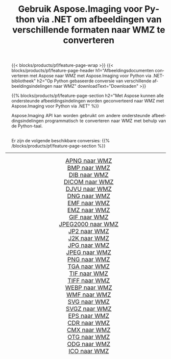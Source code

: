 ﻿---
title: Gebruik Aspose.Imaging voor Python via .NET om afbeeldingen van verschillende formaten naar WMZ te converteren 
weight: 3920
url: /nl/python-net/conversion/to/wmz/ 
lang: nl
langdirlevel: 2
locales: zh-hans,ja,it,ru,de,es,fr,nl,id,lt,pl,pt,vi,tr,ko,zh-hant,ar,hi,th,sv,cs,uk,he
description: U kunt Aspose.Imaging voor Python gebruiken via de .NET-bibliotheek om van verschillende formaten naar WMZ te converteren
---

{{< blocks/products/pf/feature-page-wrap >}}
{{< blocks/products/pf/feature-page-header h1="Afbeeldingsdocumenten converteren met Aspose naar WMZ met Aspose.Imaging voor Python via .NET-bibliotheek" h2="Op Python gebaseerde conversie van verschillende afbeeldingsindelingen naar WMZ" downloadText="Downloaden" >}}


{{% blocks/products/pf/feature-page-section  h2="Met Aspose kunnen alle ondersteunde afbeeldingsindelingen worden geconverteerd naar WMZ met Aspose.Imaging voor Python via .NET" %}}
<p align=justify>Aspose.Imaging API kan worden gebruikt om andere ondersteunde afbeeldingsindelingen programmatisch te converteren naar WMZ met behulp van de Python-taal.</p>
<br/>
Er zijn de volgende beschikbare conversies:
{{% /blocks/products/pf/feature-page-section %}}
<div class="container-fluid productfamilypage bg-gray">
    <div class="convertypes bg-gray agp-content section">
        <div class="container">
		<hr style="margin-left:-20px;"/>
		<div class="row other-converters" style="gap: 10px;font-size: 19px;text-align:center;">
		    <div class='col-md-2 other-converter remove-lp remove-rp'><a href="/imaging/nl/python-net/conversion/apng-to-wmz/" style="padding:15px;">APNG naar WMZ</a></div>
<div class='col-md-2 other-converter remove-lp remove-rp'><a href="/imaging/nl/python-net/conversion/bmp-to-wmz/" style="padding:15px;">BMP naar WMZ</a></div>
<div class='col-md-2 other-converter remove-lp remove-rp'><a href="/imaging/nl/python-net/conversion/dib-to-wmz/" style="padding:15px;">DIB naar WMZ</a></div>
<div class='col-md-2 other-converter remove-lp remove-rp'><a href="/imaging/nl/python-net/conversion/dicom-to-wmz/" style="padding:15px;">DICOM naar WMZ</a></div>
<div class='col-md-2 other-converter remove-lp remove-rp'><a href="/imaging/nl/python-net/conversion/djvu-to-wmz/" style="padding:15px;">DJVU naar WMZ</a></div>
<div class='col-md-2 other-converter remove-lp remove-rp'><a href="/imaging/nl/python-net/conversion/dng-to-wmz/" style="padding:15px;">DNG naar WMZ</a></div>
<div class='col-md-2 other-converter remove-lp remove-rp'><a href="/imaging/nl/python-net/conversion/emf-to-wmz/" style="padding:15px;">EMF naar WMZ</a></div>
<div class='col-md-2 other-converter remove-lp remove-rp'><a href="/imaging/nl/python-net/conversion/emz-to-wmz/" style="padding:15px;">EMZ naar WMZ</a></div>
<div class='col-md-2 other-converter remove-lp remove-rp'><a href="/imaging/nl/python-net/conversion/gif-to-wmz/" style="padding:15px;">GIF naar WMZ</a></div>
<div class='col-md-2 other-converter remove-lp remove-rp'><a href="/imaging/nl/python-net/conversion/jpeg2000-to-wmz/" style="padding:15px;">JPEG2000 naar WMZ</a></div>
<div class='col-md-2 other-converter remove-lp remove-rp'><a href="/imaging/nl/python-net/conversion/jp2-to-wmz/" style="padding:15px;">JP2 naar WMZ</a></div>
<div class='col-md-2 other-converter remove-lp remove-rp'><a href="/imaging/nl/python-net/conversion/j2k-to-wmz/" style="padding:15px;">J2K naar WMZ</a></div>
<div class='col-md-2 other-converter remove-lp remove-rp'><a href="/imaging/nl/python-net/conversion/jpg-to-wmz/" style="padding:15px;">JPG naar WMZ</a></div>
<div class='col-md-2 other-converter remove-lp remove-rp'><a href="/imaging/nl/python-net/conversion/jpeg-to-wmz/" style="padding:15px;">JPEG naar WMZ</a></div>
<div class='col-md-2 other-converter remove-lp remove-rp'><a href="/imaging/nl/python-net/conversion/png-to-wmz/" style="padding:15px;">PNG naar WMZ</a></div>
<div class='col-md-2 other-converter remove-lp remove-rp'><a href="/imaging/nl/python-net/conversion/tga-to-wmz/" style="padding:15px;">TGA naar WMZ</a></div>
<div class='col-md-2 other-converter remove-lp remove-rp'><a href="/imaging/nl/python-net/conversion/tif-to-wmz/" style="padding:15px;">TIF naar WMZ</a></div>
<div class='col-md-2 other-converter remove-lp remove-rp'><a href="/imaging/nl/python-net/conversion/tiff-to-wmz/" style="padding:15px;">TIFF naar WMZ</a></div>
<div class='col-md-2 other-converter remove-lp remove-rp'><a href="/imaging/nl/python-net/conversion/webp-to-wmz/" style="padding:15px;">WEBP naar WMZ</a></div>
<div class='col-md-2 other-converter remove-lp remove-rp'><a href="/imaging/nl/python-net/conversion/wmf-to-wmz/" style="padding:15px;">WMF naar WMZ</a></div>
<div class='col-md-2 other-converter remove-lp remove-rp'><a href="/imaging/nl/python-net/conversion/svg-to-wmz/" style="padding:15px;">SVG naar WMZ</a></div>
<div class='col-md-2 other-converter remove-lp remove-rp'><a href="/imaging/nl/python-net/conversion/svgz-to-wmz/" style="padding:15px;">SVGZ naar WMZ</a></div>
<div class='col-md-2 other-converter remove-lp remove-rp'><a href="/imaging/nl/python-net/conversion/eps-to-wmz/" style="padding:15px;">EPS naar WMZ</a></div>
<div class='col-md-2 other-converter remove-lp remove-rp'><a href="/imaging/nl/python-net/conversion/cdr-to-wmz/" style="padding:15px;">CDR naar WMZ</a></div>
<div class='col-md-2 other-converter remove-lp remove-rp'><a href="/imaging/nl/python-net/conversion/cmx-to-wmz/" style="padding:15px;">CMX naar WMZ</a></div>
<div class='col-md-2 other-converter remove-lp remove-rp'><a href="/imaging/nl/python-net/conversion/otg-to-wmz/" style="padding:15px;">OTG naar WMZ</a></div>
<div class='col-md-2 other-converter remove-lp remove-rp'><a href="/imaging/nl/python-net/conversion/odg-to-wmz/" style="padding:15px;">ODG naar WMZ</a></div>
<div class='col-md-2 other-converter remove-lp remove-rp'><a href="/imaging/nl/python-net/conversion/ico-to-wmz/" style="padding:15px;">ICO naar WMZ</a></div>
                </div>
        </div>
    </div>
</div>
<br/>

